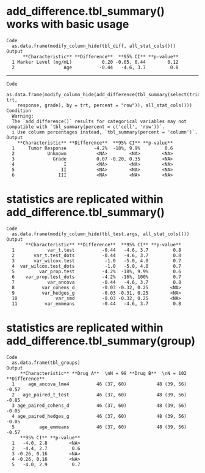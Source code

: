 # add_difference.tbl_summary() works with basic usage

    Code
      as.data.frame(modify_column_hide(tbl_diff, all_stat_cols()))
    Output
          **Characteristic** **Difference**  **95% CI** **p-value**
      1 Marker Level (ng/mL)           0.20 -0.05, 0.44        0.12
      2                  Age          -0.44   -4.6, 3.7         0.8

---

    Code
      as.data.frame(modify_column_hide(add_difference(tbl_summary(select(trial, trt,
        response, grade), by = trt, percent = "row")), all_stat_cols()))
    Condition
      Warning:
      The `add_difference()` results for categorical variables may not compatible with `tbl_summary(percent = c('cell', 'row'))`.
      i Use column percentages instead, `tbl_summary(percent = 'column')`.
    Output
        **Characteristic** **Difference**  **95% CI** **p-value**
      1     Tumor Response          -4.2%  -18%, 9.9%         0.6
      2            Unknown           <NA>        <NA>        <NA>
      3              Grade           0.07 -0.20, 0.35        <NA>
      4                  I           <NA>        <NA>        <NA>
      5                 II           <NA>        <NA>        <NA>
      6                III           <NA>        <NA>        <NA>

# statistics are replicated within add_difference.tbl_summary()

    Code
      as.data.frame(modify_column_hide(tbl_test.args, all_stat_cols()))
    Output
           **Characteristic** **Difference**  **95% CI** **p-value**
      1            var_t.test          -0.44   -4.6, 3.7         0.8
      2       var_t.test_dots          -0.44   -4.6, 3.7         0.8
      3       var_wilcox.test           -1.0   -5.0, 4.0         0.7
      4  var_wilcox.test_dots           -1.0   -5.0, 4.0         0.7
      5         var_prop.test          -4.2%  -18%, 9.9%         0.6
      6    var_prop.test_dots          -4.2%  -16%, 100%         0.7
      7            var_ancova          -0.44   -4.6, 3.7         0.8
      8          var_cohens_d          -0.03 -0.32, 0.25        <NA>
      9          var_hedges_g          -0.03 -0.31, 0.25        <NA>
      10              var_smd          -0.03 -0.32, 0.25        <NA>
      11          var_emmeans          -0.44   -4.6, 3.7         0.8

# statistics are replicated within add_difference.tbl_summary(group)

    Code
      as.data.frame(tbl_groups)
    Output
         **Characteristic** **Drug A**  \nN = 98 **Drug B**  \nN = 102 **Difference**
      1     age_ancova_lme4          46 (37, 60)           48 (39, 56)          -0.57
      2   age_paired_t_test          46 (37, 60)           48 (39, 56)          -0.85
      3 age_paired_cohens_d          46 (37, 60)           48 (39, 56)          -0.05
      4 age_paired_hedges_g          46 (37, 60)           48 (39, 56)          -0.05
      5         age_emmeans          46 (37, 60)           48 (39, 56)          -0.57
         **95% CI** **p-value**
      1   -4.0, 2.8        <NA>
      2   -4.4, 2.7         0.6
      3 -0.26, 0.16        <NA>
      4 -0.26, 0.16        <NA>
      5   -4.0, 2.9         0.7

